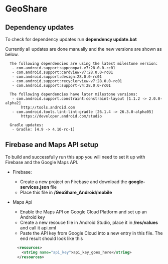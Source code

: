 # GeoShare

## Dependency updates
To check for dependency updates run **dependency update.bat**

Currently all updates are done manually and the new versions are shown as below.

```
  The following dependencies are using the latest milestone version:
   - com.android.support:appcompat-v7:28.0.0-rc01
   - com.android.support:cardview-v7:28.0.0-rc01
   - com.android.support:design:28.0.0-rc01
   - com.android.support:recyclerview-v7:28.0.0-rc01
   - com.android.support:support-v4:28.0.0-rc01

  The following dependencies have later milestone versions:
   - com.android.support.constraint:constraint-layout [1.1.2 -> 2.0.0-alpha2]
       http://tools.android.com
   - com.android.tools.lint:lint-gradle [26.1.4 -> 26.3.0-alpha05]
       https://developer.android.com/studio

  Gradle updates:
   - Gradle: [4.9 -> 4.10-rc-1]
```

## Firebase and Maps API setup
To build and successfully run this app you will need to set it up with Firebase and the Google Maps API.

- Firebase:
  - Create a new project on Firebase and download the **google-services.json** file
  - Place this file in **/GeoShare_Android/mobile**
  
- Maps Api
  - Enable the Maps API on Google Cloud Platform and set up an Android key
  - Create a new resouce file in Android Studio, place it in **/res/values** and call it api.xml
  - Paste the API key from Google Cloud into a new entry in this file. The end result should look like this
  
  ```xml
    <resources>
      <string name="api_key">api_key_goes_here</string>
    </resources>
  ```
